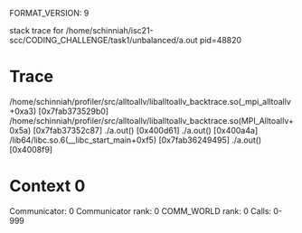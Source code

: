 FORMAT_VERSION: 9

stack trace for /home/schinniah/isc21-scc/CODING_CHALLENGE/task1/unbalanced/a.out pid=48820

# Trace

/home/schinniah/profiler/src/alltoallv/liballtoallv_backtrace.so(_mpi_alltoallv+0xa3) [0x7fab373529b0]
/home/schinniah/profiler/src/alltoallv/liballtoallv_backtrace.so(MPI_Alltoallv+0x5a) [0x7fab37352c87]
./a.out() [0x400d61]
./a.out() [0x400a4a]
/lib64/libc.so.6(__libc_start_main+0xf5) [0x7fab36249495]
./a.out() [0x4008f9]

# Context 0

Communicator: 0
Communicator rank: 0
COMM_WORLD rank: 0
Calls: 0-999

